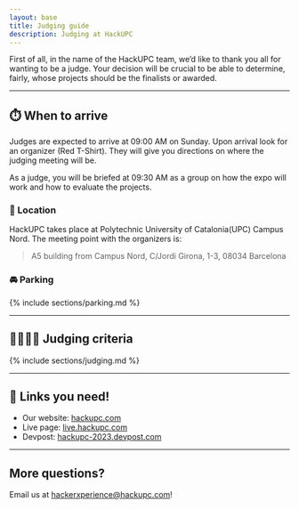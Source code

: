 ```yaml
---
layout: base
title: Judging guide
description: Judging at HackUPC
---
```


First of all, in the name of the HackUPC team, we’d like to thank you all for wanting to be a judge. Your decision will be crucial to be able to determine, fairly, whose projects should be the finalists or awarded.

---

## :stopwatch: When to arrive

Judges are expected to arrive at 09:00 AM on Sunday. Upon arrival look for an organizer (Red T-Shirt). They will give you directions on where the judging meeting will be.

As a judge, you will be briefed at 09:30 AM as a group on how the expo will work and how to evaluate the projects.

### :round_pushpin: Location

HackUPC takes place at Polytechnic University of Catalonia(UPC) Campus Nord. The meeting point with the organizers is:

> A5 building from Campus Nord, C/Jordi Girona, 1-3, 08034 Barcelona

### :oncoming_automobile: Parking

{% include sections/parking.md %}

---

## :man_judge::woman_judge: Judging criteria

{% include sections/judging.md %}

---

## :link: Links you need! 

- Our website: [hackupc.com](https://hackupc.com/)
- Live page: [live.hackupc.com](https://live.hackupc.com)
- Devpost: [hackupc-2023.devpost.com](https://hackupc-2023.devpost.com)

---

## More questions?

Email us at [hackerxperience@hackupc.com](mailto:hackerxperience@hackupc.com)!
